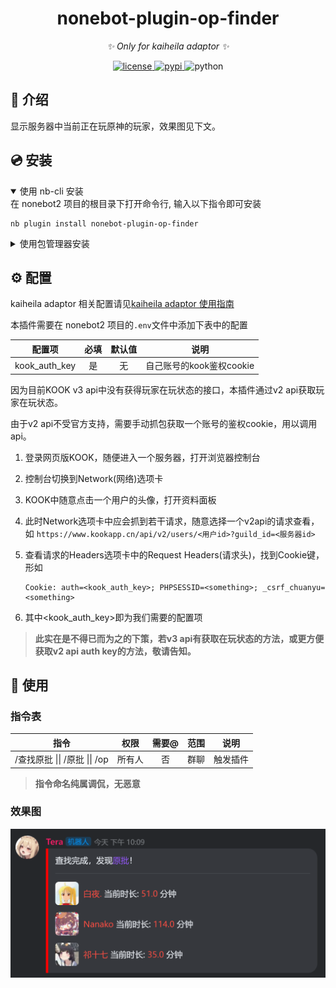 
<div align="center">

# nonebot-plugin-op-finder

_✨ Only for kaiheila adaptor ✨_

<a href="./LICENSE">
    <img src="https://img.shields.io/github/license/ninthseason/nonebot-plugin-op-finder.svg" alt="license">
</a>
<a href="https://pypi.python.org/pypi/nonebot-plugin-op-finder">
    <img src="https://img.shields.io/pypi/v/nonebot-plugin-op-finder.svg" alt="pypi">
</a>
<img src="https://img.shields.io/badge/python-3.8+-blue.svg" alt="python">

</div>

## 📖 介绍

显示服务器中当前正在玩原神的玩家，效果图见下文。

## 💿 安装

<details open>
<summary>使用 nb-cli 安装</summary>
在 nonebot2 项目的根目录下打开命令行, 输入以下指令即可安装

    nb plugin install nonebot-plugin-op-finder

</details>

<details>
<summary>使用包管理器安装</summary>
在 nonebot2 项目的插件目录下, 打开命令行, 根据你使用的包管理器, 输入相应的安装命令

<details>
<summary>pip</summary>

    pip install nonebot-plugin-op-finder
</details>
<details>
<summary>pdm</summary>

    pdm add nonebot-plugin-op-finder
</details>
<details>
<summary>poetry</summary>

    poetry add nonebot-plugin-op-finder
</details>
<details>
<summary>conda</summary>

    conda install nonebot-plugin-op-finder
</details>

打开 nonebot2 项目根目录下的 `pyproject.toml` 文件, 在 `[tool.nonebot]` 部分追加写入

    plugins = ["nonebot_plugin_op_finder"]

</details>

## ⚙️ 配置

kaiheila adaptor 相关配置请见[kaiheila adaptor 使用指南](https://github.com/Tian-que/nonebot-adapter-kaiheila/blob/master/MANUAL.md)

本插件需要在 nonebot2 项目的`.env`文件中添加下表中的配置

| 配置项 | 必填 | 默认值 | 说明 |
|:-----:|:----:|:----:|:----:|
| kook_auth_key | 是 | 无 | 自己账号的kook鉴权cookie |

因为目前KOOK v3 api中没有获得玩家在玩状态的接口，本插件通过v2 api获取玩家在玩状态。

由于v2 api不受官方支持，需要手动抓包获取一个账号的鉴权cookie，用以调用api。

1. 登录网页版KOOK，随便进入一个服务器，打开浏览器控制台
2. 控制台切换到Network(网络)选项卡
3. KOOK中随意点击一个用户的头像，打开资料面板
4. 此时Network选项卡中应会抓到若干请求，随意选择一个v2api的请求查看，如 `https://www.kookapp.cn/api/v2/users/<用户id>?guild_id=<服务器id>`
5. 查看请求的Headers选项卡中的Request Headers(请求头)，找到Cookie键，形如
   
   ```
   Cookie: auth=<kook_auth_key>; PHPSESSID=<something>; _csrf_chuanyu=<something>
   ```

6. 其中<kook_auth_key>即为我们需要的配置项

> **此实在是不得已而为之的下策，若v3 api有获取在玩状态的方法，或更方便获取v2 api auth key的方法，敬请告知。**

## 🎉 使用
### 指令表
| 指令 | 权限 | 需要@ | 范围 | 说明 |
|:-----:|:----:|:----:|:----:|:----:|
| /查找原批 \|\| /原批 \|\| /op | 所有人 | 否 | 群聊 | 触发插件 |

> **指令命名纯属调侃，无恶意**

### 效果图
![](./rendering.png)
